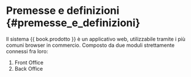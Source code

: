 # Premesse e definizioni {#premesse_e_definizioni}

Il sistema {{ book.prodotto }} è un applicativo web, utilizzabile tramite i più comuni browser in commercio. Composto da due moduli strettamente connessi fra  loro:

1. Front Office
2. Back Office

